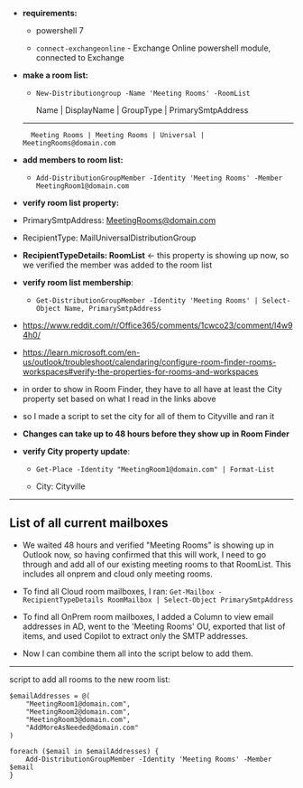 * **requirements:**

	* powershell 7

	* `connect-exchangeonline` - Exchange Online powershell module, connected to Exchange

* **make a room list:**

	* `New-Distributiongroup -Name 'Meeting Rooms' -RoomList`

		Name |         DisplayName  | GroupType | PrimarySmtpAddress
    ----          -----------   --------- ------------------
		Meeting Rooms | Meeting Rooms | Universal | MeetingRooms@domain.com

* **add members to room list:**

	* `Add-DistributionGroupMember -Identity 'Meeting Rooms' -Member MeetingRoom1@domain.com`

* **verify room list property:**

* PrimarySmtpAddress: MeetingRooms@domain.com
* RecipientType: MailUniversalDistributionGroup
* **RecipientTypeDetails: RoomList** <- this property is showing up now, so we verified the member was added to the room list

* **verify room list membership**:

	* `Get-DistributionGroupMember -Identity 'Meeting Rooms' | Select-Object Name, PrimarySmtpAddress`

* https://www.reddit.com/r/Office365/comments/1cwco23/comment/l4w94h0/

* https://learn.microsoft.com/en-us/outlook/troubleshoot/calendaring/configure-room-finder-rooms-workspaces#verify-the-properties-for-rooms-and-workspaces

* in order to show in Room Finder, they have to all have at least the City property set based on what I read in the links above

* so I made a script to set the city for all of them to Cityville and ran it

* **Changes can take up to 48 hours before they show up in Room Finder**

* **verify City property update**:

	* `Get-Place -Identity "MeetingRoom1@domain.com" | Format-List`

	* City: Cityville

---

## List of all current mailboxes

* We waited 48 hours and verified "Meeting Rooms" is showing up in Outlook now, so having confirmed that this will work, I need to go through and add all of our existing meeting rooms to that RoomList. This includes all onprem and cloud only meeting rooms.

* To find all Cloud room mailboxes, I ran: `Get-Mailbox -RecipientTypeDetails RoomMailbox | Select-Object PrimarySmtpAddress`

* To find all OnPrem room mailboxes, I added a Column to view email addresses in AD, went to the 'Meeting Rooms' OU, exported that list of items, and used Copilot to extract only the SMTP addresses.

* Now I can combine them all into the script below to add them.

---

script to add all rooms to the new room list:

```
$emailAddresses = @(
    "MeetingRoom1@domain.com",
    "MeetingRoom2@domain.com",
    "MeetingRoom3@domain.com",
    "AddMoreAsNeeded@domain.com"
)

foreach ($email in $emailAddresses) {
    Add-DistributionGroupMember -Identity 'Meeting Rooms' -Member $email
}
```
